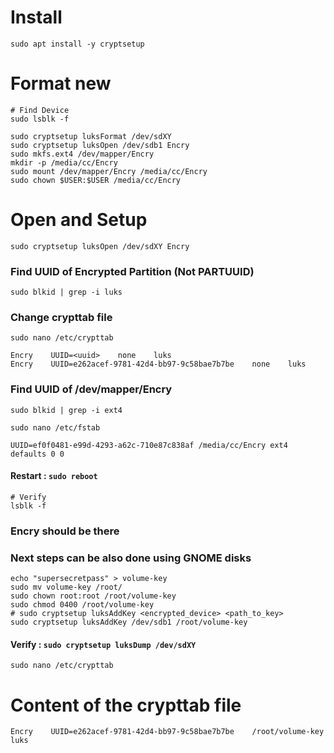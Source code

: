
# Install

```
sudo apt install -y cryptsetup
```


# Format new
```
# Find Device
sudo lsblk -f
```

```
sudo cryptsetup luksFormat /dev/sdXY
sudo cryptsetup luksOpen /dev/sdb1 Encry
sudo mkfs.ext4 /dev/mapper/Encry
mkdir -p /media/cc/Encry
sudo mount /dev/mapper/Encry /media/cc/Encry
sudo chown $USER:$USER /media/cc/Encry
```

# Open and Setup
```
sudo cryptsetup luksOpen /dev/sdXY Encry
```


### Find UUID of Encrypted Partition (Not PARTUUID)
```
sudo blkid | grep -i luks
```


### Change crypttab file
```
sudo nano /etc/crypttab
```

```
Encry    UUID=<uuid>    none    luks
Encry    UUID=e262acef-9781-42d4-bb97-9c58bae7b7be    none    luks
```

### Find UUID of /dev/mapper/Encry
```
sudo blkid | grep -i ext4
```


```
sudo nano /etc/fstab
```

```
UUID=ef0f0481-e99d-4293-a62c-710e87c838af /media/cc/Encry ext4 defaults 0 0
```

#### Restart : `sudo reboot`
```
# Verify
lsblk -f
```

###   Encry should be there

### Next steps can be also done using GNOME disks


```
echo "supersecretpass" > volume-key
sudo mv volume-key /root/
sudo chown root:root /root/volume-key
sudo chmod 0400 /root/volume-key
# sudo cryptsetup luksAddKey <encrypted_device> <path_to_key>
sudo cryptsetup luksAddKey /dev/sdb1 /root/volume-key
```

#### Verify :  `sudo cryptsetup luksDump /dev/sdXY`

```
sudo nano /etc/crypttab
```

# Content of the crypttab file
```
Encry    UUID=e262acef-9781-42d4-bb97-9c58bae7b7be    /root/volume-key    luks
```
